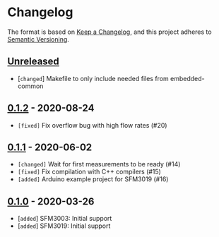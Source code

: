 # Changelog

The format is based on [Keep a Changelog](https://keepachangelog.com/en/1.0.0/),
and this project adheres to [Semantic Versioning](https://semver.org/spec/v2.0.0.html).

## [Unreleased]

 * [`changed`] Makefile to only include needed files from embedded-common

## [0.1.2] - 2020-08-24

 * `[fixed]` Fix overflow bug with high flow rates (#20)

## [0.1.1] - 2020-06-02

 * `[changed]`  Wait for first measurements to be ready (#14)
 * `[fixed]`    Fix compilation with C++ compilers (#15)
 * `[added]`    Arduino example project for SFM3019 (#16)

## [0.1.0] - 2020-03-26

 * [`added`]    SFM3003: Initial support
 * [`added`]    SFM3019: Initial support

[Unreleased]: https://github.com/Sensirion/embedded-sfm/compare/0.1.1...master
[0.1.1]: https://github.com/Sensirion/embedded-sfm/compare/0.1.0...0.1.1
[0.1.0]: https://github.com/Sensirion/embedded-sfm/releases/tag/0.1.0
[0.1.2]: https://github.com/Sensirion/embedded-sfm/compare/0.1.1...0.1.2
